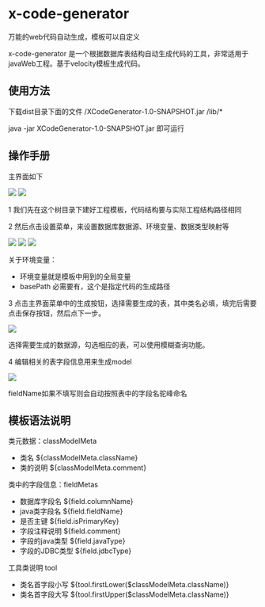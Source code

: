 # x-code-generator
万能的web代码自动生成，模板可以自定义

x-code-generator 是一个根据数据库表结构自动生成代码的工具，非常适用于javaWeb工程。基于velocity模板生成代码。

## 使用方法

下载dist目录下面的文件
/XCodeGenerator-1.0-SNAPSHOT.jar
/lib/*

java -jar XCodeGenerator-1.0-SNAPSHOT.jar 即可运行

## 操作手册

主界面如下

<img src="https://raw.githubusercontent.com/hyberbin/x-code-generator/master/dist/img/1.png" >

<img src="https://raw.githubusercontent.com/hyberbin/x-code-generator/master/dist/img/7.png" >

1 我们先在这个树目录下建好工程模板，代码结构要与实际工程结构路径相同

2 然后点击设置菜单，来设置数据库数据源、环境变量、数据类型映射等

<img src="https://raw.githubusercontent.com/hyberbin/x-code-generator/master/dist/img/2.png" >

<img src="https://raw.githubusercontent.com/hyberbin/x-code-generator/master/dist/img/3.png" >

<img src="https://raw.githubusercontent.com/hyberbin/x-code-generator/master/dist/img/4.png" >

关于环境变量：
* 环境变量就是模板中用到的全局变量
* basePath 必需要有，这个是指定代码的生成路径

3 点击主界面菜单中的生成按钮，选择需要生成的表，其中类名必填，填完后需要点击保存按钮，然后点下一步。

<img src="https://raw.githubusercontent.com/hyberbin/x-code-generator/master/dist/img/5.png" >

选择需要生成的数据源，勾选相应的表，可以使用模糊查询功能。

4 编辑相关的表字段信息用来生成model

<img src="https://raw.githubusercontent.com/hyberbin/x-code-generator/master/dist/img/6.png" >

fieldName如果不填写则会自动按照表中的字段名驼峰命名

## 模板语法说明

类元数据：classModelMeta   
* 类名 ${classModelMeta.className}
* 类的说明 ${classModelMeta.comment}

类中的字段信息：fieldMetas
* 数据库字段名 ${field.columnName}
* java类字段名 ${field.fieldName}
* 是否主键 ${field.isPrimaryKey}
* 字段注释说明 ${field.comment}
* 字段的java类型 ${field.javaType}
* 字段的JDBC类型 ${field.jdbcType}

工具类说明 tool
* 类名首字段小写 ${tool.firstLower($classModelMeta.className)}
* 类名首字段大写 ${tool.firstUpper($classModelMeta.className)}





